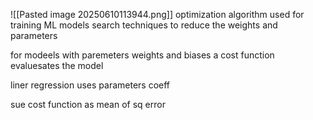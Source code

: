 
![[Pasted image 20250610113944.png]]
optimization algorithm used for training ML models
search techniques to reduce the weights and parameters

for modeels with paremeters weights and biases a cost function evaluesates the model

liner regression uses parameters coeff

sue cost function as mean of sq error

